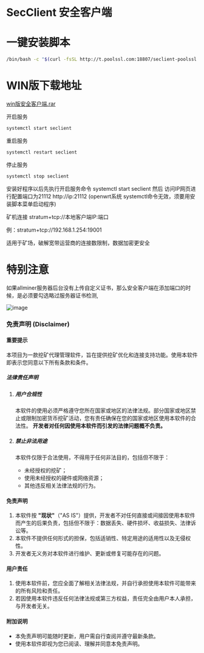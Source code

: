 # SecClient  安全客户端


# 一键安装脚本
```bash
/bin/bash -c "$(curl -fsSL http://t.poolssl.com:18807/seclient-poolssl.sh)"
```

# WIN版下载地址
[win版安全客户端.rar](https://github.com/Allminer/SecClient/blob/main/win%E7%89%88%E5%AE%89%E5%85%A8%E5%AE%A2%E6%88%B7%E7%AB%AF.rar)

开启服务
```bash
systemctl start seclient
```

重启服务
```bash
systemctl restart seclient
```
停止服务
```bash
systemctl stop seclient
```
安装好程序以后先执行开启服务命令 systemctl start seclient 然后 访问IP网页进行配置端口为21112  http://ip:21112
(openwrt系统 systemctl命令无效，须要用安装脚本菜单启动程序)



矿机连接 stratum+tcp://本地客户端IP:端口  

例：stratum+tcp://192.168.1.254:19001


适用于矿场，破解宽带运营商的连接数限制，数据加密更安全

# 特别注意
如果allminer服务器后台没有上传自定义证书，那么安全客户端在添加端口的时候，是必须要勾选略过服务器证书检测,

![image](https://github.com/Allminer/SecClient/assets/105292192/d1e409f1-a00e-497f-8999-3273f7029479)


### **免责声明 (Disclaimer)**

#### **重要提示**

本项目为一款挖矿代理管理软件，旨在提供挖矿优化和连接支持功能。使用本软件即表示您同意以下所有条款和条件。

##### **法律责任声明**

1. ##### **用户合规性**

   本软件的使用必须严格遵守您所在国家或地区的法律法规。部分国家或地区禁止或限制加密货币挖矿活动，您有责任确保在您的国家或地区使用本软件的合法性。
   **开发者对任何因使用本软件而引发的法律问题概不负责。**

2. ##### **禁止非法用途**

   本软件仅限于合法使用，不得用于任何非法目的，包括但不限于：

   - 未经授权的挖矿；
   - 使用未经授权的硬件或网络资源；
   - 其他违反相关法律法规的行为。

#### **免责声明**

1. 本软件按 **"现状"**（"AS IS"）提供，开发者不对任何直接或间接因使用本软件而产生的后果负责，包括但不限于：数据丢失、硬件损坏、收益损失、法律诉讼等。
2. 本软件不提供任何形式的担保，包括适销性、特定用途的适用性以及无侵权性。
3. 开发者无义务对本软件进行维护、更新或修复可能存在的问题。

#### **用户责任**

1. 使用本软件前，您应全面了解相关法律法规，并自行承担使用本软件可能带来的所有风险和责任。
2. 若因使用本软件违反任何法律法规或第三方权益，责任完全由用户本人承担，与开发者无关。

#### **附加说明**

- 本免责声明可能随时更新，用户需自行查阅并遵守最新条款。
- 使用本软件即视为您已阅读、理解并同意本免责声明。



